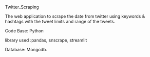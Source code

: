 Twitter_Scraping
 
 The web application to scrape the date from twitter using keywords & hashtags with the tweet limits and range of the tweets.
 
Code Base: Python

library used :pandas, snscrape, streamlit

Database: Mongodb.
